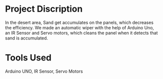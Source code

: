 # Project Discription
In the desert area, Sand get accumulates on the panels, 
which decreases the efficiency. We made an automatic wiper 
with the help of Arduino Uno, an IR Sensor and Servo 
motors, which cleans the panel when it detects that sand is 
accumulated. 

# Tools Used
Arduino UNO, IR Sensor, Servo Motors
